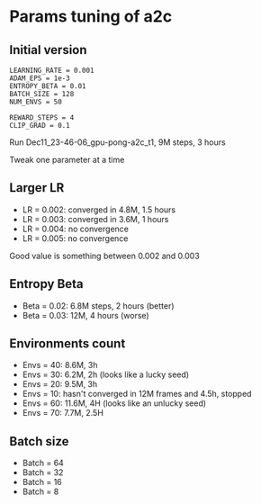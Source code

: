 # Params tuning of a2c

## Initial version

```text
LEARNING_RATE = 0.001
ADAM_EPS = 1e-3
ENTROPY_BETA = 0.01
BATCH_SIZE = 128
NUM_ENVS = 50

REWARD_STEPS = 4
CLIP_GRAD = 0.1
```

Run Dec11_23-46-06_gpu-pong-a2c_t1, 
9M steps, 3 hours

Tweak one parameter at a time

## Larger LR

* LR = 0.002: converged in 4.8M, 1.5 hours
* LR = 0.003: converged in 3.6M, 1 hours
* LR = 0.004: no convergence
* LR = 0.005: no convergence

Good value is something between 0.002 and 0.003

## Entropy Beta

* Beta = 0.02: 6.8M steps, 2 hours (better)
* Beta = 0.03: 12M, 4 hours (worse)

## Environments count

* Envs = 40: 8.6M, 3h
* Envs = 30: 6.2M, 2h (looks like a lucky seed)
* Envs = 20: 9.5M, 3h
* Envs = 10: hasn't converged in 12M frames and 4.5h, stopped
* Envs = 60: 11.6M, 4H (looks like an unlucky seed)
* Envs = 70: 7.7M, 2.5H 

## Batch size

* Batch = 64
* Batch = 32
* Batch = 16
* Batch = 8
